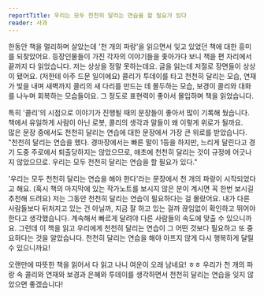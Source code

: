 ```yaml
---
reportTitle: 우리는 모두 천천히 달리는 연습을 할 필요가 있다
reader: 사과
---
```


한동안 책을 멀리하며 살았는데 '천 개의 파랑'을 읽으면서 잊고 있었던 책에 대한 흥미를 되찾았어요. 
등장인물들이 가진 각자의 이야기들을 좇아가다 보니 책을 편 자리에서 끝까지 다 읽었습니다.
저는 상상을 정말 못하는데요. 글을 읽는데 저절로 장면들이 상상이 됐어요.  (저한테 아주 드문 일이에요)
콜리가 투데이를 타고 천천히 달리는 모습, 연재가 빛을 내며 새벽까지 콜리의 새 다리를 만드는 데 몰두하는 모습, 보경이 콜리와 대화를 나누며 회복하는 모습들이요. 그 정도로 표현력이 좋아서 몰입하며 책을 읽었습니다.

특히 '콜리'의 시점으로 이야기가 진행될 때의 문장들이 좋아서 많이 기록해 뒀습니다.  
책에서 유일하게 사람이 아닌 로봇, 콜리의 생각과 말들이 왜 이렇게 위로가 될까요.  
많은 문장 중에서도 천천히 달리는 연습에 대한 문장에서 가장 큰 위로를 받았습니다.
"천천히 달리는 연습을 했다. 경마장에서는 빠른 말이 1등을 하지만, 느리게 달린다고 경기 도중 주로에서 퇴출당하지는 않았으므로, 애초에 천천히 달리는 것이 규정에 어긋나지 않았으므로. 우리는 모두 천천히 달리는 연습을 할 필요가 있다."

'우리는 모두 천천히 달리는 연습을 해야 한다'라는 문장에서 천 개의 파랑이 시작되었다고 해요. 
(혹시 책의 마지막에 있는 작가노트를 보시지 않은 분이 계시면 꼭 한번 보시길 추천해 드려요)
저는 그동안  천천히 달리는 연습이 필요하다는 걸 몰랐어요.
내가 다른 사람들보다 뒤처지고 있는 건 아닐까,  지금 잘 하고 있는 걸까 끊임없이 확인하고 뛰어야 한다고 생각했습니다.
계속해서 빠르게 달려야 다른 사람들의 속도에 맞출 수 있으니까요.
그런데 이 책을 읽고 우리에게 천천히 달리는 연습이 그 어떤 것보다 필요하고 또 중요하다는 것을 알았습니다.
천천히 달리는 연습을 해야 아프지 않게 다시 행복하게 달릴 수 있으니까요!

오랜만에 따뜻한 책을 읽어서 다 읽고 나니 여운이 오래 남네요! ㅎㅎ
우리가 천 개의 파랑 속 콜리와 연재와 보경과 은혜와 투데이를 생각하면서 천천히 달리는 연습을 잊지 않았으면 좋겠습니다!